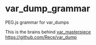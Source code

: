 # var_dump_grammar
PEG.js grammar for var_dumps

This is the brains behind [var_masterpiece](https://chrome.google.com/webstore/detail/varmasterpiece/chfhddogiigmfpkcmgfpolalagdcamkl)
https://github.com/Rece/var_dump
